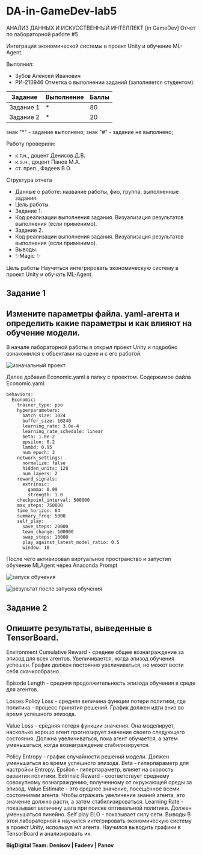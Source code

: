 # DA-in-GameDev-lab5
АНАЛИЗ ДАННЫХ И ИСКУССТВЕННЫЙ ИНТЕЛЛЕКТ [in GameDev]
Отчет по лабораторной работе #5

Интеграция экономической системы в проект Unity и обучение ML-Agent.

Выполнил:
- Зубов Алексей Иванович
- РИ-210946 
Отметка о выполнении заданий (заполняется студентом):

| Задание | Выполнение | Баллы |
| ------ | ------ | ------ |
| Задание 1 | * | 80 |
| Задание 2 | * | 20 |


знак "*" - задание выполнено; знак "#" - задание не выполнено;

Работу проверили:
- к.т.н., доцент Денисов Д.В.
- к.э.н., доцент Панов М.А.
- ст. преп., Фадеев В.О.

Структура отчета

- Данные о работе: название работы, фио, группа, выполненные задания.
- Цель работы.
- Задание 1.
- Код реализации выполнения задания. Визуализация результатов выполнения (если применимо).
- Задание 2.
- Код реализации выполнения задания. Визуализация результатов выполнения (если применимо).
- Выводы.
- ✨Magic ✨


Цель работы
Научиться интегрировать экономическую систему в проект Unity и обучать ML-Agent.

## Задание 1
## Измените параметры файла. yaml-агента и определить какие параметры и как влияют на обучение модели.

В начале лабораторной работы я открыл проект Unity и подробно ознакомился с объектами на сцене и с его работой.

 ![изначальный проект](https://user-images.githubusercontent.com/49406824/205310370-c03c1754-1a50-41f5-9ae9-096d21a5f95e.png)

Далее добавил Economic.yaml в папку с проектом. Содержимое файла Economic.yaml:

    behaviors:
      Economic:
        trainer_type: ppo
        hyperparameters:
          batch_size: 1024
          buffer_size: 10240
          learning_rate: 3.0e-4
          learning_rate_schedule: linear
          beta: 1.0e-2
          epsilon: 0.2
          lambd: 0.95
          num_epoch: 3      
        network_settings:
          normalize: false
          hidden_units: 128
          num_layers: 2
        reward_signals:
          extrinsic:
            gamma: 0.99
            strength: 1.0
        checkpoint_interval: 500000
        max_steps: 750000
        time_horizon: 64
        summary_freq: 5000
        self_play:
          save_steps: 20000
          team_change: 100000
          swap_steps: 10000
          play_against_latest_model_ratio: 0.5
          window: 10

После чего активировал виртуальное пространство и запустил обучение MLAgent через Anaconda Prompt

![запуск обучения](https://user-images.githubusercontent.com/49406824/205312117-3a0d3e0b-f5bf-4954-811d-b40c0aac1947.png)

![результат после запуска обучения](https://user-images.githubusercontent.com/49406824/205312137-97c7076e-c952-4698-ab25-cfdea634e9a8.png)


## Задание 2
## Опишите результаты, выведенные в TensorBoard.
Environment
Cumulative Reward - среднее общее вознаграждение за эпизод для всех агентов. Увеличивается, когда эпизод обучения успешен. График должен постоянно увеличиваться, но может вести себя скачкообразно.

Episode Length - средняя продолжительность эпизода обучения в среде для агентов.

Losses
Policy Loss - средняя величина функции потери политики, где политика - процесс принятия решений. График должен идти вниз во время успешного эпизода.

Value Loss - средняя потеря функции значения. Она моделирует, насколько хорошо агент прогнозирует значение своего следующего состояния. Должна увеличиваться, пока агент обучается, а затем уменьшаться, когда вознаграждение стабилизируется.

Policy
Entropy - график случайности решений модели. Должен уменьшаться во время успешного эпизода.
Beta - гиперпараметр для настройки Entropy.
Epsilon - гиперпараметр, влияет на скорость развития политики.
Extrinsic Reward - соответствует среднему совокупному вознаграждению, полученному от окружающей среды за эпизод.
Value Estimate - это среднее значение, посещённое всеми состояниями агента. Чтобы отражать увеличение знаний агента, это значение должно расти, а затем стабилизироваться.
Learning Rate - показывает величину шага при поиске оптимальной политики. Должен уменьшаться линейно.
Self play
ELO - показывает силу сети.
Выводы
В этой лабораторной я научился интегрировать экономическую систему в проект Unity, используя мл агента. Научился выводить графики в TensorBoard и анализировать их.

**BigDigital Team: Denisov | Fadeev | Panov**
